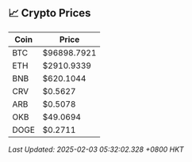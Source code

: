 ## 📈 Crypto Prices

| Coin | Price |
| ---- | ----- |
| BTC | $96898.7921 |
| ETH | $2910.9339 |
| BNB | $620.1044 |
| CRV | $0.5627 |
| ARB | $0.5078 |
| OKB | $49.0694 |
| DOGE | $0.2711 |

_Last Updated: 2025-02-03 05:32:02.328 +0800 HKT_